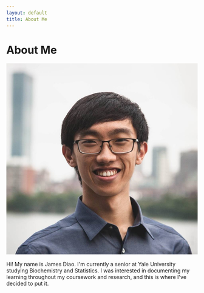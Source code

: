 ```yaml
---  
layout: default  
title: About Me  
---
```


About Me
========

![Boston_Headshot](/img/Boston_Headshot.jpg)

Hi! My name is James Diao. I'm currently a senior at Yale University
studying Biochemistry and Statistics. I was interested in documenting my
learning throughout my coursework and research, and this is where I've
decided to put it.


